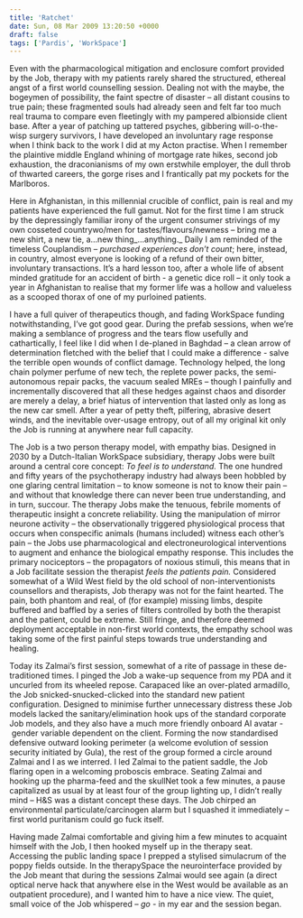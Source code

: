 ```yaml
---
title: 'Ratchet'
date: Sun, 08 Mar 2009 13:20:50 +0000
draft: false
tags: ['Pardis', 'WorkSpace']
---
```


Even with the pharmacological mitigation and enclosure comfort provided by the Job, therapy with my patients rarely shared the structured, ethereal angst of a first world counselling session. Dealing not with the maybe, the bogeymen of possibility, the faint spectre of disaster – all distant cousins to true pain; these fragmented souls had already seen and felt far too much real trauma to compare even fleetingly with my pampered albionside client base. After a year of patching up tattered psyches, gibbering will-o-the-wisp surgery survivors, I have developed an involuntary rage response when I think back to the work I did at my Acton practise. When I remember the plaintive middle England whining of mortgage rate hikes, second job exhaustion, the draconianisms of my own erstwhile employer, the dull throb of thwarted careers, the gorge rises and I frantically pat my pockets for the Marlboros.

Here in Afghanistan, in this millennial crucible of conflict, pain is real and my patients have experienced the full gamut. Not for the first time I am struck by the depressingly familiar irony of the urgent consumer strivings of my own cosseted countrywo/men for tastes/flavours/newness – bring me a new shirt, a new tie, a…new thing_…anything._ Daily I am reminded of the timeless Couplandism – _purchased experiences don’t count_; here, instead, in country, almost everyone is looking of a refund of their own bitter, involuntary transactions. It’s a hard lesson too, after a whole life of absent minded gratitude for an accident of birth - a genetic dice roll – it only took a year in Afghanistan to realise that my former life was a hollow and valueless as a scooped thorax of one of my purloined patients.

I have a full quiver of therapeutics though, and fading WorkSpace funding notwithstanding, I’ve got good gear. During the prefab sessions, when we’re making a semblance of progress and the tears flow usefully and cathartically, I feel like I did when I de-planed in Baghdad – a clean arrow of determination fletched with the belief that I could make a difference - salve the terrible open wounds of conflict damage. Technology helped, the long chain polymer perfume of new tech, the replete power packs, the semi-autonomous repair packs, the vacuum sealed MREs – though I painfully and incrementally discovered that all these hedges against chaos and disorder are merely a delay, a brief hiatus of intervention that lasted only as long as the new car smell. After a year of petty theft, pilfering, abrasive desert winds, and the inevitable over-usage entropy, out of all my original kit only the Job is running at anywhere near full capacity.

The Job is a two person therapy model, with empathy bias. Designed in 2030 by a Dutch-Italian WorkSpace subsidiary, therapy Jobs were built around a central core concept: _To feel is to understand._ The one hundred and fifty years of the psychotherapy industry had always been hobbled by one glaring central limitation – to know someone is not to know their pain – and without that knowledge there can never been true understanding, and in turn, succour. The therapy Jobs make the tenuous, febrile moments of therapeutic insight a concrete reliability. Using the manipulation of mirror neurone activity – the observationally triggered physiological process that occurs when conspecific animals (humans included) witness each other’s pain – the Jobs use pharmacological and electroneurological interventions to augment and enhance the biological empathy response. This includes the primary nociceptors – the propagators of noxious stimuli, this means that in a Job facilitate session the therapist _feels the patients pain._ Considered somewhat of a Wild West field by the old school of non-interventionists counsellors and therapists, Job therapy was not for the faint hearted. The pain, both phantom and real, of (for example) missing limbs, despite buffered and baffled by a series of filters controlled by both the therapist and the patient, could be extreme. Still fringe, and therefore deemed deployment acceptable in non-first world contexts, the empathy school was taking some of the first painful steps towards true understanding and healing.

Today its Zalmai’s first session, somewhat of a rite of passage in these de-traditioned times. I pinged the Job a wake-up sequence from my PDA and it uncurled from its wheeled repose. Carapaced like an over-plated armadillo, the Job snicked-snucked-clicked into the standard new patient configuration. Designed to minimise further unnecessary distress these Job models lacked the sanitary/elimination hook ups of the standard corporate Job models, and they also have a much more friendly onboard AI avatar - gender variable dependent on the client. Forming the now standardised defensive outward looking perimeter (a welcome evolution of session security initiated by Gula), the rest of the group formed a circle around Zalmai and I as we interred. I led Zalmai to the patient saddle, the Job flaring open in a welcoming proboscis embrace. Seating Zalmai and hooking up the pharma-feed and the skullNet took a few minutes, a pause capitalized as usual by at least four of the group lighting up, I didn’t really mind – H&S was a distant concept these days. The Job chirped an environmental particulate/carcinogen alarm but I squashed it immediately – first world puritanism could go fuck itself.

Having made Zalmai comfortable and giving him a few minutes to acquaint himself with the Job, I then hooked myself up in the therapy seat. Accessing the public landing space I prepped a stylised simulacrum of the poppy fields outside. In the therapySpace the neurointerface provided by the Job meant that during the sessions Zalmai would see again (a direct optical nerve hack that anywhere else in the West would be available as an outpatient procedure), and I wanted him to have a nice view. The quiet, small voice of the Job whispered – _go_ - in my ear and the session began.